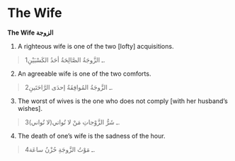The Wife
========

**The Wife الزوجة**

1. A righteous wife is one of the two [lofty] acquisitions.

> 1ـ الزَّوجَةُ الصَّالِحَةُ أحَدُ الكَسْبَيْنِ.

2. An agreeable wife is one of the two comforts.

> 2ـ الزَّوجَةُ المُوافِقَةُ إحدَى الرَّاحَتَينِ.

3. The worst of wives is the one who does not comply [with her husband’s
wishes].

> 3ـ شَرُّ الزَّوْجاتِ مَنْ لا تُواتي(لا تُواني).

4. The death of one’s wife is the sadness of the hour.

> 4ـ مَوْتُ الزَّوجَةِ حُزْنُ ساعَة.


